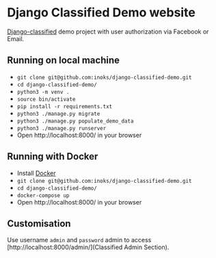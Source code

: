 # Django Classified Demo website #

[Django-classified](https://github.com/inoks/django-classified) demo project with user authorization via Facebook or Email.

## Running on local machine

- `git clone git@github.com:inoks/django-classified-demo.git`
- `cd django-classified-demo/`
- `python3 -m venv .`
- `source bin/activate`
- `pip install -r requirements.txt`
- `python3 ./manage.py migrate`
- `python3 ./manage.py populate_demo_data`
- `python3 ./manage.py runserver`
- Open http://localhost:8000/ in your browser

## Running with Docker

- Install [Docker](https://www.docker.com/community-edition)
- `git clone git@github.com:inoks/django-classified-demo.git`
- `cd django-classified-demo/`
- `docker-compose up`
- Open http://localhost:8000/ in your browser

## Customisation

Use username `admin` and `password` admin to access [http://localhost:8000/admin/](Classified Admin Section).
